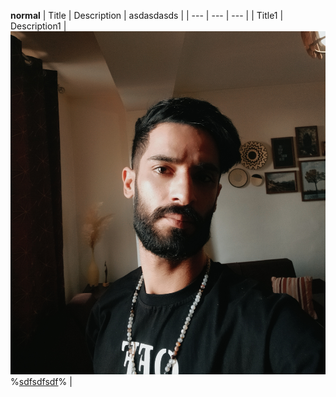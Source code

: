 

**normal**
| Title | Description | asdasdasds |
| --- | --- | --- |
| Title1 | Description1 | ![Hamed Dmavandi](hamed.jpg) %[sdfsdfsdf](sdfsdf)% |

